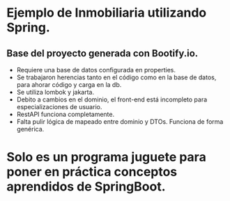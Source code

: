 # Ejemplo de Inmobiliaria utilizando Spring.
##  Base del proyecto generada con Bootify.io.

- Requiere una base de datos configurada en properties.
- Se trabajaron herencias tanto en el código como en la base de datos, para ahorar código y carga en la db.
- Se utiliza lombok y jakarta.
- Debito a cambios en el dominio, el front-end está incompleto para especializaciones de usuario.
- RestAPI funciona completamente.
- Falta pulir lógica de mapeado entre dominio y DTOs. Funciona de forma genérica.

# Solo es un programa juguete para poner en práctica conceptos aprendidos de SpringBoot.